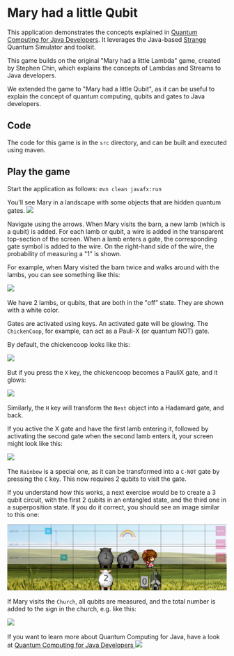 # Mary had a little Qubit 

This application demonstrates the concepts explained in <a href="https://www.manning.com/books/quantum-computing-for-java-developers?a_aid=quantumjava&a_bid=e5166ab9">Quantum Computing for Java Developers</a>.
It leverages the Java-based <a href="https://github.com/redfx-quantum/strange">Strange</a> Quantum Simulator and toolkit.

This game builds on the original "Mary had a little Lambda" game, created by Stephen Chin, which explains the concepts of 
Lambdas and Streams to Java developers.

We extended the game to "Mary had a little Qubit", as it can be useful to explain the concept of quantum computing,
qubits and gates to Java developers.

## Code
The code for this game is in the `src` directory, and can be built and executed using maven.

## Play the game

Start the application as follows:
`mvn clean javafx:run`

You'll see Mary in a landscape with some objects that are hidden quantum
gates.
![](https://github.com/johanvos/quantumjava/blob/master/ch05/maryqubit/docs/marylandscape.png)

Navigate using the arrows. When Mary visits the barn, a new lamb (which is a qubit) is added.
For each lamb or qubit, a wire is added in the transparent top-section of the screen.
When a lamb enters a gate, the corresponding gate symbol is added to the wire. On the right-hand side of the
wire, the probability of measuring a "1" is shown.

For example, when Mary visited the barn twice and walks around with the lambs, you can see something like this:

<img src="https://github.com/johanvos/quantumjava/blob/master/ch05/maryqubit/docs/mary2lambs.png"/>

We have 2 lambs, or qubits, that are both in the "off" state. They are shown with a white color.

Gates are activated using keys. An activated gate will be glowing. The `ChickenCoop`, for example, can act
as a Pauli-X (or quantum NOT) gate.

By default, the chickencoop looks like this:

<img src="https://github.com/johanvos/quantumjava/blob/master/ch05/maryqubit/docs/paulix-inactive.png" width="100px"/>

But if you press the `X` key, the chickencoop becomes a PauliX gate, and it glows:

<img src="https://github.com/johanvos/quantumjava/blob/master/ch05/maryqubit/docs/paulix-active.png" width="100px"/>

Similarly, the `H` key will transform the `Nest` object into a Hadamard gate, and back.

If you active the X gate and have the first lamb entering it, followed by activating the second gate when the second
lamb enters it, your screen might look like this:

<img src="https://github.com/johanvos/quantumjava/blob/master/ch05/maryqubit/docs/mary2lambgates.png"/>

The `Rainbow` is a special one, as it can be transformed into a `C-NOT` gate by pressing the `C` key.
This now requires 2 qubits to visit the gate. 

If you understand how this works, a next exercise would be to create a 3 qubit circuit, with the first 2 qubits in 
an entangled state, and the third one in a superposition state. If you do it correct, you should see an image similar to
this one:

<img src="https://github.com/johanvos/quantumjava/blob/master/ch05/maryqubit/docs/mary3gates.png"/>

If Mary visits the `Church`, all qubits are measured, and the total number is added to the sign in the church, e.g.
like this:

<img src="https://github.com/johanvos/quantumjava/blob/master/ch05/maryqubit/docs/marychurch.png"/>


If you want to learn more about Quantum Computing for Java, have a look at 
<a href="https://www.manning.com/books/quantum-computing-for-java-developers?a_aid=quantumjava&a_bid=e5166ab9">Quantum Computing for Java Developers 
<img src="https://images.manning.com/720/960/resize/book/8/d11e671-5fe8-41b4-85fc-4fbcf5e4ce99/Vos-QCD-MEAP-HI.png" width=200px/>
</a>

